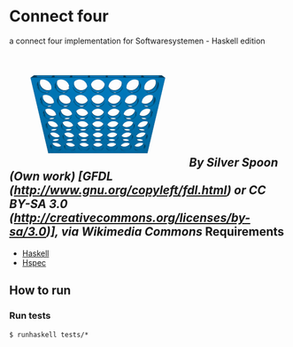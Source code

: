 Connect four
============

a connect four implementation for Softwaresystemen - Haskell edition

![Connect four demo run](connect-four.gif)
*By Silver Spoon (Own work) [GFDL (http://www.gnu.org/copyleft/fdl.html) or CC BY-SA 3.0 (http://creativecommons.org/licenses/by-sa/3.0)], via Wikimedia Commons*
Requirements
------------
* [Haskell](https://www.haskell.org/platform/)
* [Hspec](http://hspec.github.io/)

How to run
----------
### Run tests
    $ runhaskell tests/*
